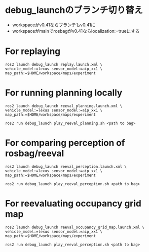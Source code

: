 # debug_launchのブランチ切り替え

- workspaceがv0.41ならブランチもv0.41に
- workspaceがmainでrosbagがv0.41ならlocalization:=trueにする

# For replaying

```
ros2 launch debug_launch replay.launch.xml \
vehicle_model:=lexus sensor_model:=aip_xx1 \
map_path:=$HOME/workspace/maps/experiment
```

# For running planning locally

```
ros2 launch debug_launch reeval_planning.launch.xml \
vehicle_model:=lexus sensor_model:=aip_xx1 \
map_path:=$HOME/workspace/maps/experiment
```

```
ros2 run debug_launch play_reeval_planning.sh <path to bag>
```

# For comparing perception of rosbag/reeval

```
ros2 launch debug_launch reeval_perception.launch.xml \
vehicle_model:=lexus sensor_model:=aip_xx1 \
map_path:=$HOME/workspace/maps/experiment
```

```
ros2 run debug_launch play_reeval_perception.sh <path to bag>
```

# For reevaluating occupancy grid map

```
ros2 launch debug_launch reeval_occupancy_grid_map.launch.xml \
vehicle_model:=lexus sensor_model:=aip_xx1 \
map_path:=$HOME/workspace/maps/experiment
```

```
ros2 run debug_launch play_reeval_perception.sh <path to bag>
```
